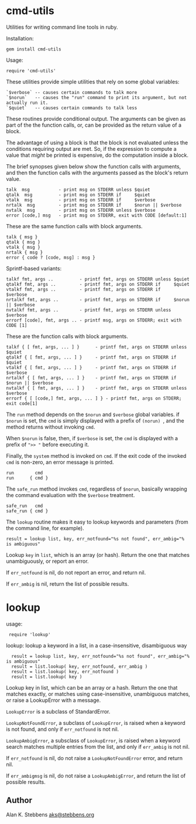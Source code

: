 cmd-utils
=========

Utilities for writing command line tools in ruby.

Installation:

    gem install cmd-utils

Usage:

    require 'cmd-utils'

These utilities provide simple utilities that rely on some global variables:

    `$verbose` -- causes certain commands to talk more
    `$norun`   -- causes the "run" command to print its argument, but not actually run it.
    `$quiet`   -- causes certain commands to talk less

These routines provide conditional output.  The arguments can be given as part
of the the function calls, or, can be provided as the return value of a block.

The advantage of using a block is that the block is not evaluated unless the
conditions requiring output are met.  So, if the expression to compute a value
that _might_ be printed is expensive, do the computation inside a block.

The brief synopses given below show the function calls with arguments, and then
the function calls with the arguments passed as the block's return value.

    talk  msg           - print msg on STDERR unless $quiet
    qtalk  msg          - print msg on STDERR if     $quiet
    vtalk  msg          - print msg on STDERR if     $verbose
    nrtalk  msg         - print msg on STDERR if     $norun || $verbose
    nvtalk  msg         - print msg on STDERR unless $verbose
    error [code,] msg   - print msg on STDERR, exit with CODE [default:1]

These are the same function calls with block arguments.

    talk { msg }
    qtalk { msg }
    vtalk { msg }
    nrtalk { msg }
    error { code ? [code, msg] : msg }

Sprintf-based variants:

    talkf fmt, args ..          - printf fmt, args on STDERR unless $quiet
    qtalkf fmt, args ..         - printf fmt, args on STDERR if     $quiet
    vtalkf fmt, args ..         - printf fmt, args on STDERR if     $verbose
    nrtalkf fmt, args ..        - printf fmt, args on STDERR if     $norun || $verbose
    nvtalkf fmt, args ..        - printf fmt, args on STDERR unless $verbose
    errorf [code], fmt, args .. - printf msg, args on STDERR; exit with CODE [1]

These are the function calls with block arguments.

    talkf { [ fmt, args, ... ] }      - printf fmt, args on STDERR unless $quiet
    qtalkf { [ fmt, args, ... ] }     - printf fmt, args on STDERR if     $quiet
    vtalkf { [ fmt, args, ... ] }     - printf fmt, args on STDERR if     $verbose
    nrtalkf { [ fmt, args, ... ] }    - printf fmt, args on STDERR if     $norun || $verbose
    nvtalkf { [ fmt, args, ... ] }    - printf fmt, args on STDERR unless $verbose
    errorf { [ [code,] fmt, args, ... ] } - printf fmt, args on STDERR; exit code[1]

The `run` method depends on the `$norun` and `$verbose` global variables.  if
`$norun` is set, the `cmd` is simply displayed with a prefix of `(norun) `, and
the method returns without invoking `cmd`.

When `$norun` is false, then, if `$verbose` is set, the `cmd` is displayed with
a prefix of `">> "` before executing it.

Finally, the `system` method is invoked on `cmd`.  If the exit code of the invoked
`cmd` is non-zero, an error message is printed.

    run        cmd
    run      { cmd }

The `safe_run` method invokes `cmd`, regardless of `$norun`, basically wrapping the 
command evaluation with the `$verbose` treatment.

    safe_run   cmd
    safe_run { cmd } 

The `lookup` routine makes it easy to lookup keywords and parameters (from the
command line, for example).

    result = lookup list, key, err_notfound="%s not found", err_ambig="% is ambiguous"

Lookup `key` in `list`, which is an array (or hash).  Return the one that matches
unambiguously, or report an error.

If `err_notfound` is nil, do not report an error, and return nil.

If `err_ambig` is nil, return the list of possible results.

lookup
======

usage:

     require 'lookup'
  
lookup: lookup a keyword in a list, in a case-insensitive, disambiguous way
 
      result = lookup list, key, err_notfound="%s not found", err_ambig="% is ambiguous"
      result = list.lookup( key, err_notfound, err_ambig )
      result = list.lookup( key, err_notfound )
      result = list.lookup( key )
 
Lookup key in list, which can be an array or a hash.  Return the one that
matches exactly, or matches using case-insensitive, unambiguous matches, or
raise a LookupError with a message.
 
`LookupError` is a subclass of StandardError.
 
`LookupNotFoundError`, a subclass of `LookupError`, is raised when a keyword is
not found, and only if `err_notfound` is not nil.
 
`LookupAmbigError`, a subsclass of `LookupError`, is raised when a keyword search
matches multiple entries from the list, and only if `err_ambig` is not nil.
 
If `err_notfound` is nil, do not raise a `LookupNotFoundError` error, and return
nil.
 
If `err_ambigmsg` is nil, do not raise a `LookupAmbigError`, and return the list
of possible results.

Author
------

Alan K. Stebbens <aks@stebbens.org>
